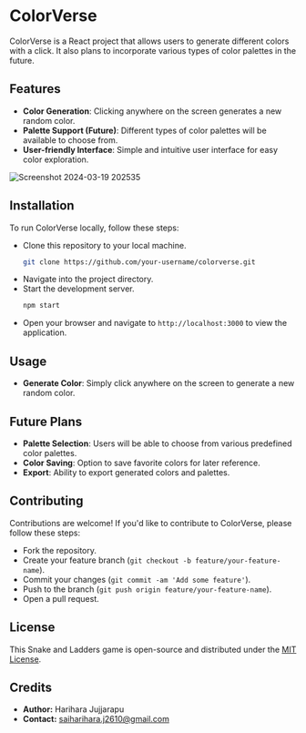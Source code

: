 # ColorVerse

ColorVerse is a React project that allows users to generate different colors with a click. It also plans to incorporate various types of color palettes in the future.

## Features

- **Color Generation**: Clicking anywhere on the screen generates a new random color.
- **Palette Support (Future)**: Different types of color palettes will be available to choose from.
- **User-friendly Interface**: Simple and intuitive user interface for easy color exploration.

![Screenshot 2024-03-19 202535](https://github.com/HariharaJujjarapu/ColorVerse/assets/147144092/7ca1e52d-faaf-41b5-ba19-bdbf8828f2d6)

## Installation

To run ColorVerse locally, follow these steps:

- Clone this repository to your local machine.
  ```bash
  git clone https://github.com/your-username/colorverse.git
  ```
- Navigate into the project directory.
- Start the development server.
  ```bash
  npm start
  ```
-  Open your browser and navigate to `http://localhost:3000` to view the application.

## Usage

- **Generate Color**: Simply click anywhere on the screen to generate a new random color.

## Future Plans

- **Palette Selection**: Users will be able to choose from various predefined color palettes.
- **Color Saving**: Option to save favorite colors for later reference.
- **Export**: Ability to export generated colors and palettes.

## Contributing

Contributions are welcome! If you'd like to contribute to ColorVerse, please follow these steps:

- Fork the repository.
- Create your feature branch (`git checkout -b feature/your-feature-name`).
- Commit your changes (`git commit -am 'Add some feature'`).
- Push to the branch (`git push origin feature/your-feature-name`).
- Open a pull request.

## License

This Snake and Ladders game is open-source and distributed under the [MIT License](LICENSE).

## Credits

- **Author:** Harihara Jujjarapu
- **Contact:** saiharihara.j2610@gmail.com

